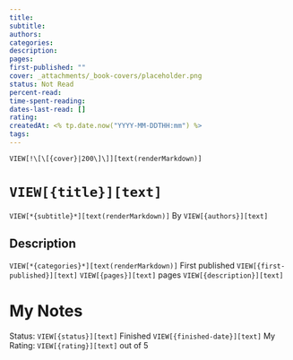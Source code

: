 ```yaml
---
title: 
subtitle: 
authors: 
categories: 
description: 
pages: 
first-published: ""
cover: _attachments/_book-covers/placeholder.png
status: Not Read
percent-read: 
time-spent-reading: 
dates-last-read: []
rating: 
createdAt: <% tp.date.now("YYYY-MM-DDTHH:mm") %>
tags: 
---
```

`VIEW[!\[\[{cover}|200\]\]][text(renderMarkdown)]`
# `VIEW[{title}][text]`
`VIEW[*{subtitle}*][text(renderMarkdown)]`
By `VIEW[{authors}][text]`
## Description
`VIEW[*{categories}*][text(renderMarkdown)]`
First published `VIEW[{first-published}][text]`
`VIEW[{pages}][text]` pages
`VIEW[{description}][text]`
# My Notes
Status: `VIEW[{status}][text]`
Finished `VIEW[{finished-date}][text]`
My Rating: `VIEW[{rating}][text]` out of 5